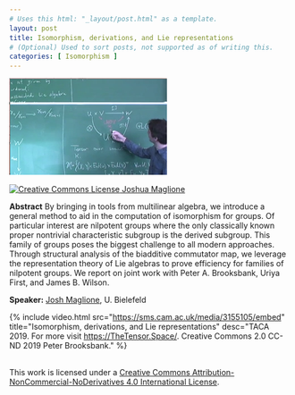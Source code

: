 ```yaml
---
# Uses this html: "_layout/post.html" as a template.
layout: post 
title: Isomorphism, derivations, and Lie representations
# (Optional) Used to sort posts, not supported as of writing this.
categories: [ Isomorphism ]
---
```


![](/uploads/images/Maglione-2020.png)


<a rel="license" href="http://creativecommons.org/licenses/by-nc-nd/4.0/" target="_blank">
<img alt="Creative Commons License" style="border-width:0" src="https://i.creativecommons.org/l/by-nc-nd/4.0/88x31.png" />
Joshua Maglione
</a>

**Abstract** By bringing in tools from multilinear algebra, we introduce a general method to aid in the computation of isomorphism for groups. Of particular interest are nilpotent groups where the only classically known proper nontrivial characteristic subgroup is the derived subgroup. This family of groups poses the biggest challenge to all modern approaches. Through structural analysis of the biadditive commutator map, we leverage the representation theory of Lie algebras to prove efficiency for families of nilpotent groups. We report on joint work with Peter A. Brooksbank, Uriya First, and James B. Wilson.

**Speaker:** <a href="https://www.math.uni-bielefeld.de/~jmaglione/" target="_blank">Josh Maglione</a>, U. Bielefeld

 {% 
    include video.html
    src="https://sms.cam.ac.uk/media/3155105/embed"
    title="Isomorphism, derivations, and Lie representations"
    desc="TACA 2019. For more visit https://TheTensor.Space/. Creative Commons 2.0 CC-ND 2019 Peter Brooksbank."
  %}


<br />This work is licensed under a <a rel="license" href="http://creativecommons.org/licenses/by-nc-nd/4.0/" target="_blank">Creative Commons Attribution-NonCommercial-NoDerivatives 4.0 International License</a>.
